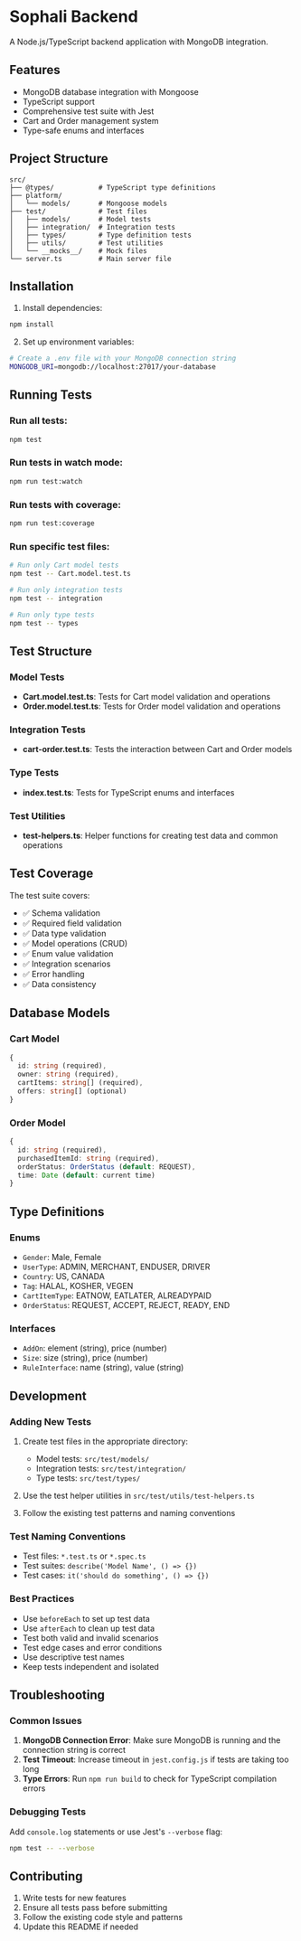 # Sophali Backend

A Node.js/TypeScript backend application with MongoDB integration.

## Features

- MongoDB database integration with Mongoose
- TypeScript support
- Comprehensive test suite with Jest
- Cart and Order management system
- Type-safe enums and interfaces

## Project Structure

```
src/
├── @types/           # TypeScript type definitions
├── platform/
│   └── models/       # Mongoose models
├── test/             # Test files
│   ├── models/       # Model tests
│   ├── integration/  # Integration tests
│   ├── types/        # Type definition tests
│   ├── utils/        # Test utilities
│   └── __mocks__/    # Mock files
└── server.ts         # Main server file
```

## Installation

1. Install dependencies:
```bash
npm install
```

2. Set up environment variables:
```bash
# Create a .env file with your MongoDB connection string
MONGODB_URI=mongodb://localhost:27017/your-database
```

## Running Tests

### Run all tests:
```bash
npm test
```

### Run tests in watch mode:
```bash
npm run test:watch
```

### Run tests with coverage:
```bash
npm run test:coverage
```

### Run specific test files:
```bash
# Run only Cart model tests
npm test -- Cart.model.test.ts

# Run only integration tests
npm test -- integration

# Run only type tests
npm test -- types
```

## Test Structure

### Model Tests
- **Cart.model.test.ts**: Tests for Cart model validation and operations
- **Order.model.test.ts**: Tests for Order model validation and operations

### Integration Tests
- **cart-order.test.ts**: Tests the interaction between Cart and Order models

### Type Tests
- **index.test.ts**: Tests for TypeScript enums and interfaces

### Test Utilities
- **test-helpers.ts**: Helper functions for creating test data and common operations

## Test Coverage

The test suite covers:

- ✅ Schema validation
- ✅ Required field validation
- ✅ Data type validation
- ✅ Model operations (CRUD)
- ✅ Enum value validation
- ✅ Integration scenarios
- ✅ Error handling
- ✅ Data consistency

## Database Models

### Cart Model
```typescript
{
  id: string (required),
  owner: string (required),
  cartItems: string[] (required),
  offers: string[] (optional)
}
```

### Order Model
```typescript
{
  id: string (required),
  purchasedItemId: string (required),
  orderStatus: OrderStatus (default: REQUEST),
  time: Date (default: current time)
}
```

## Type Definitions

### Enums
- `Gender`: Male, Female
- `UserType`: ADMIN, MERCHANT, ENDUSER, DRIVER
- `Country`: US, CANADA
- `Tag`: HALAL, KOSHER, VEGEN
- `CartItemType`: EATNOW, EATLATER, ALREADYPAID
- `OrderStatus`: REQUEST, ACCEPT, REJECT, READY, END

### Interfaces
- `AddOn`: element (string), price (number)
- `Size`: size (string), price (number)
- `RuleInterface`: name (string), value (string)

## Development

### Adding New Tests

1. Create test files in the appropriate directory:
   - Model tests: `src/test/models/`
   - Integration tests: `src/test/integration/`
   - Type tests: `src/test/types/`

2. Use the test helper utilities in `src/test/utils/test-helpers.ts`

3. Follow the existing test patterns and naming conventions

### Test Naming Conventions

- Test files: `*.test.ts` or `*.spec.ts`
- Test suites: `describe('Model Name', () => {})`
- Test cases: `it('should do something', () => {})`

### Best Practices

- Use `beforeEach` to set up test data
- Use `afterEach` to clean up test data
- Test both valid and invalid scenarios
- Test edge cases and error conditions
- Use descriptive test names
- Keep tests independent and isolated

## Troubleshooting

### Common Issues

1. **MongoDB Connection Error**: Make sure MongoDB is running and the connection string is correct
2. **Test Timeout**: Increase timeout in `jest.config.js` if tests are taking too long
3. **Type Errors**: Run `npm run build` to check for TypeScript compilation errors

### Debugging Tests

Add `console.log` statements or use Jest's `--verbose` flag:
```bash
npm test -- --verbose
```

## Contributing

1. Write tests for new features
2. Ensure all tests pass before submitting
3. Follow the existing code style and patterns
4. Update this README if needed

